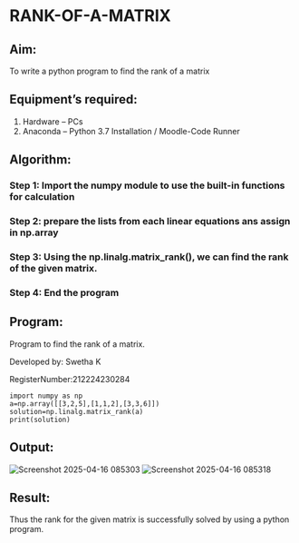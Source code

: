 # RANK-OF-A-MATRIX
## Aim:
To write a python program to find the rank of a matrix
## Equipment’s required:
1. 	Hardware – PCs
2. 	Anaconda – Python 3.7 Installation / Moodle-Code Runner
## Algorithm:
### Step 1: Import the numpy module to use the built-in functions for calculation
### Step 2: prepare the lists from each linear equations ans assign in np.array
### Step 3: Using the np.linalg.matrix_rank(), we can find the rank of the given matrix.
### Step 4: End the program
## Program:
Program to find the rank of a matrix.

Developed by: Swetha K

RegisterNumber:212224230284
```
import numpy as np
a=np.array([[3,2,5],[1,1,2],[3,3,6]])
solution=np.linalg.matrix_rank(a)
print(solution)
```
## Output:

![Screenshot 2025-04-16 085303](https://github.com/user-attachments/assets/f4a37de8-6c75-4ac0-b335-231864361e56)
![Screenshot 2025-04-16 085318](https://github.com/user-attachments/assets/d8b6d38c-76a3-464a-bb3f-28a2294eaf5c)


## Result:
Thus the rank for the given matrix is successfully solved by  using a python program.

